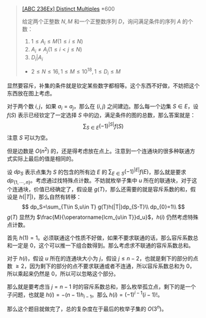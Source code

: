 > [[ABC 236Ex] Distinct Multiples](https://atcoder.jp/contests/abc236/tasks/abc236_h) *600
>
> 给定两个正整数 $N,M$ 和一个正整数序列 $D$，询问满足条件的序列 $A$ 的个数：
>
> 1. $1\leq A_i\leq M(1\leq i\leq N)$
> 2. $A_i\neq A_j(1\leq i<j\leq N)$
> 3. $D_i|A_i$
>
> - $2\leq N\leq 16,1\leq M\leq 10^{18},1\leq D_i\leq M$

显然要容斥，补集的条件就是钦定某些数字都相等。这个东西不好做，不妨把这个东西放在图上考虑。

对于两个数 $i,j$，如果 $a_i=a_j$，那么在 $(i,j)$ 之间建边。那么每一个边集 $S\in E$，设 $f(S)$ 表示已经钦定了一定选择 $S$ 中的边，满足条件的图的总数，那么答案就是：
$$
\sum_{S\in E} (-1)^{|S|}f(S)
$$
注意 $S$ 可以为空。

但是边数是 $O(n^2)$ 的，还是得考虑放在点上。注意到一个连通块的很多种联通方式实际上最后的值是相同的。

设 $dp_{S}$ 表示点集为 $S$ 的包含的所有边 $E$ 的 $\sum_{E\in S} (-1)^{|E|}f(E)$，那么就是要求 $dp_{\{1,\cdots ,n\}}$。考虑通过找特殊点计数。不妨就枚举子集中 $u$ 所在的联通块，对于这个连通块，价值已经确定了，假设是 $g(T)$，那么还需要的就是容斥系数的和，假设是 $h(|T|)$，那么自然有转移：
$$
dp_S=\sum_{T\in S,u\in T} g(T)h(|T|)dp_{S-T}\\
dp_{0}=1\\
$$
 $g(T)$ 显然为 $\frac{M}{\operatorname{lcm_{u\in T}}d_u}$，$h(i)$ 仍然考虑特殊点计数。

首先 $h(1)=1$。必须联通这个性质不好做，如果不要求联通的话，那么容斥系数总和一定是 0，这个可以推一下组合数得到。那么考虑求不联通的容斥系数总和。

对于 $h(i)$，假设 $u$ 所在的连通块大小为 $j$，假设 $j\leq n-2$，也就是剩下的部分的点数 $\geq 2$，因为剩下的部分的点不要求联通或者不连通，所以容斥系数总和为 0，所以乘起来仍然是 0，所以可以忽略这个部分。

那么就是要考虑当 $j=n-1$ 时的容斥系数总和，那么枚举孤立点，剩下的是一个子问题，也就是 $h(i)=-(n-1)h_{i-1}$。那么 $h(i)=(-1)^{i-1}(i-1)!$。

那么这个题目就做完了，总的复杂度在于最后的枚举子集的 $O(3^n)$。